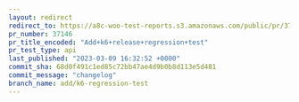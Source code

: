 ```yaml
---
layout: redirect
redirect_to: https://a8c-woo-test-reports.s3.amazonaws.com/public/pr/37146/api/index.html
pr_number: 37146
pr_title_encoded: "Add+k6+release+regression+test"
pr_test_type: api
last_published: "2023-03-09 16:32:52 +0000"
commit_sha: 68d0f491c1ed85c72bb47ae4d9b0b8d113e5d481
commit_message: "changelog"
branch_name: add/k6-regression-test
---
```

